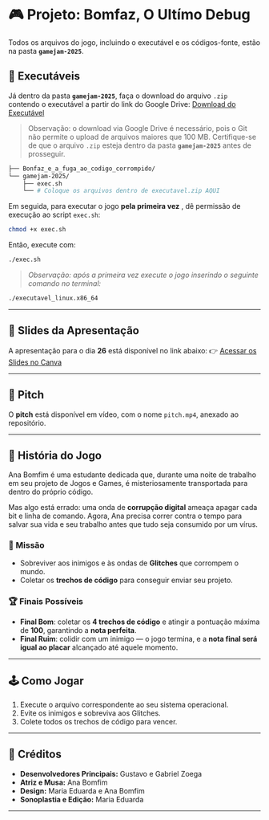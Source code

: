# 🎮 Projeto: Bomfaz, O Ultímo Debug
Todos os arquivos do jogo, incluindo o executável e os códigos-fonte, estão na pasta **`gamejam-2025`**.

## 🚀 Executáveis
Já dentro da pasta **`gamejam-2025`**, faça o download do arquivo `.zip` contendo o executável a partir do link do Google Drive:
[Download do Executável](https://drive.google.com/file/d/1D9Hek5bs4RiCRppmQh9WuIjpfDH3ExMp/view?usp=sharing)

> Observação: o download via Google Drive é necessário, pois o Git não permite o upload de arquivos maiores que 100 MB.
> Certifique-se de que o arquivo `.zip` esteja dentro da pasta **`gamejam-2025`** antes de prosseguir.

```sh
├── Bonfaz_e_a_fuga_ao_codigo_corrompido/
└── gamejam-2025/
    ├── exec.sh
    └── # Coloque os arquivos dentro de executavel.zip AQUI
```

Em seguida, para executar o jogo **pela primeira vez** , dê permissão de execução ao script `exec.sh`:
```sh
chmod +x exec.sh
```

Então, execute com:
```sh
./exec.sh
```

> *Observação: após a primeira vez execute o jogo inserindo o seguinte comando no terminal:*
```sh
./executavel_linux.x86_64
```
---

## 📑 Slides da Apresentação

A apresentação para o dia **26** está disponível no link abaixo:
👉 [Acessar os Slides no Canva](https://www.canva.com/design/DAGz63L3tps/rUYsPF4UaN_qwqUUsPu42g/view?utm_content=DAGz63L3tps&utm_campaign=designshare&utm_medium=link2&utm_source=uniquelinks&utlId=h6ef13d1e84)

---

## 🎥 Pitch

O **pitch** está disponível em vídeo, com o nome `pitch.mp4`, anexado ao repositório.

---

## 📖 História do Jogo

Ana Bomfim é uma estudante dedicada que, durante uma noite de trabalho em seu projeto de Jogos e Games, é misteriosamente transportada para dentro do próprio código.

Mas algo está errado: uma onda de **corrupção digital** ameaça apagar cada bit e linha de comando. Agora, Ana precisa correr contra o tempo para salvar sua vida e seu trabalho antes que tudo seja consumido por um vírus.

### 🎯 Missão

* Sobreviver aos inimigos e às ondas de **Glitches** que corrompem o mundo.
* Coletar os **trechos de código** para conseguir enviar seu projeto.

### 🏆 Finais Possíveis

* **Final Bom**: coletar os **4 trechos de código** e atingir a pontuação máxima de **100**, garantindo a **nota perfeita**.
* **Final Ruim**: colidir com um inimigo — o jogo termina, e a **nota final será igual ao placar** alcançado até aquele momento.

---

## 🕹️ Como Jogar

1. Execute o arquivo correspondente ao seu sistema operacional.
2. Evite os inimigos e sobreviva aos Glitches.
3. Colete todos os trechos de código para vencer.

---

## 👥 Créditos

* **Desenvolvedores Principais:** Gustavo e Gabriel Zoega
* **Atriz e Musa:** Ana Bomfim
* **Design:** Maria Eduarda e Ana Bomfim
* **Sonoplastia e Edição:** Maria Eduarda

---
